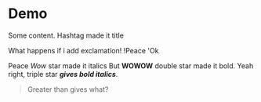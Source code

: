# Demo

Some content. Hashtag made it title

What happens if i add exclamation! !Peace
'Ok 

Peace *Wow* star made it italics
But **WOWOW** double star made it bold. 
Yeah right, triple star ***gives bold italics***. 

> Greater than gives what?
